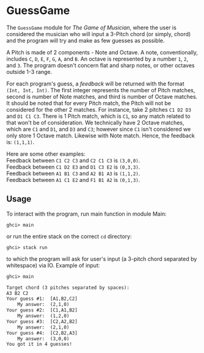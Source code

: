 # GuessGame
The ``GuessGame`` module for *The Game of Musician*, where the user is considered the musician
who will input a 3-Pitch chord (or simply, chord) and the program will try and make as few
guesses as possible.

A Pitch is made of 2 components - Note and Octave. A note, conventionally, includes ``C``,
``D``, ``E``, ``F``, ``G``, ``A``, and ``B``. An octave is represented by a number ``1``, ``2``,
and ``3``. The program doesn't concern flat and sharp notes, or other octaves outside 1-3 range.

For each program's guess, a *feedback* will be returned with the format ``(Int, Int, Int)``. The
first integer represents the number of Pitch matches, second is number of Note matches, and third
is number of Octave matches. It should be noted that for every Pitch match, the Pitch will not be
considered for the other 2 matches. For instance, take 2 pitches ``C1 D2 D3`` and ``D1 C1 C3``.
There is 1 Pitch match, which is ``C1``, so any match related to that won't be of consideration.
We technically have 2 Octave matches, which are ``C1`` and ``D1``, and ``D3`` and ``C3``; however
since ``C1`` isn't considered we only store 1 Octave match. Likewise with Note match. Hence, the
feedback is: ``(1,1,1)``.

Here are some other examples:<br>
Feedback between ``C1 C2 C3`` and ``C2 C1 C3`` is ``(3,0,0)``.<br>
Feedback between ``C1 D2 E3`` and ``D1 C3 E2`` is ``(0,3,3)``.<br>
Feedback between ``A1 B1 C3`` and ``A2 B1 A3`` is ``(1,1,2)``.<br>
Feedback between ``A1 C1 E2`` and ``F1 B1 A2`` is ``(0,1,3)``.

## Usage

To interact with the program, run main function in module Main:
```
ghci> main
```
or run the entire stack on the correct ``cd`` directory:
```
ghci> stack run
```
to which the program will ask for user's input (a 3-pitch chord separated by whitespace) via IO.
Example of input:
```diff
ghci> main

Target chord (3 pitches separated by spaces):
A3 B2 C2
Your guess #1:  [A1,B2,C2]
    My answer:  (2,1,0)
Your guess #2:  [C1,A1,B2]
    My answer:  (1,2,0)
Your guess #3:  [C2,A2,B2]
    My answer:  (2,1,0)
Your guess #4:  [C2,B2,A3]
    My answer:  (3,0,0)
You got it in 4 guesses!
```
